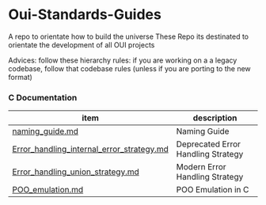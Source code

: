 # Oui-Standards-Guides
A repo to orientate how to build the universe 
These Repo its destinated to orientate the development of all OUI projects

Advices:
follow these hierarchy rules:
if you are working on a a legacy codebase, follow that codebase rules
(unless if you are porting to the new format)


### C Documentation
| item                                                                                             | description                        |
|--------------------------------------------------------------------------------------------------|------------------------------------|
| [naming_guide.md](/guides/C/naming_guide.md)                                                     | Naming Guide                       |
| [Error_handling_internal_error_strategy.md](/guides/C/Error_handling_internal_error_strategy.md) | Deprecated Error Handling Strategy |
| [Error_handling_union_strategy.md](/guides/C/Error_handling_union_strategy.md)                   | Modern Error Handling Strategy     |
| [POO_emulation.md](/guides/C/POO_emulation.md)                                                   | POO Emulation in C                 |
